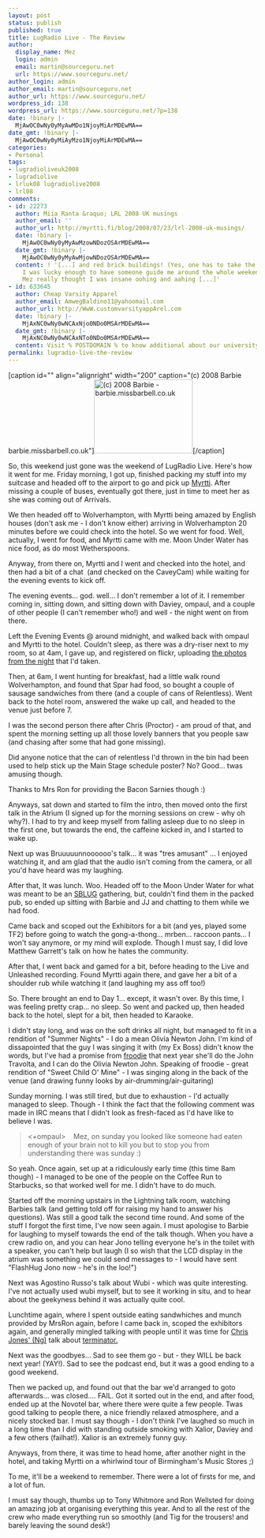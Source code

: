 ```yaml
---
layout: post
status: publish
published: true
title: LugRadio Live - The Review
author:
  display_name: Mez
  login: admin
  email: martin@sourceguru.net
  url: https://www.sourceguru.net/
author_login: admin
author_email: martin@sourceguru.net
author_url: https://www.sourceguru.net/
wordpress_id: 138
wordpress_url: https://www.sourceguru.net/?p=138
date: !binary |-
  MjAwOC0wNy0yMyAwMDo1NjoyMiArMDEwMA==
date_gmt: !binary |-
  MjAwOC0wNy0yMiAyMzo1NjoyMiArMDEwMA==
categories:
- Personal
tags:
- lugradioliveuk2008
- lugradiolive
- lrluk08 lugradiolive2008
- lrl08
comments:
- id: 22273
  author: Miia Ranta &raquo; LRL 2008 UK musings
  author_email: ''
  author_url: http://myrtti.fi/blog/2008/07/23/lrl-2008-uk-musings/
  date: !binary |-
    MjAwOC0wNy0yMyAwMzowNDozOSArMDEwMA==
  date_gmt: !binary |-
    MjAwOC0wNy0yMyAwMjowNDozOSArMDEwMA==
  content: ! '[...] and red brick buildings! (Yes, one has to take the most of everything!)
    I was lucky enough to have someone guide me around the whole weekend, and I guess
    Mez really thought I was insane oohing and aahing [...]'
- id: 633645
  author: Cheap Varsity Apparel
  author_email: AmwegBaldino11@yahoomail.com
  author_url: http://WwW.customvarsityappArel.com
  date: !binary |-
    MjAxNC0wNy0wNCAxNjo0NDo0MSArMDEwMA==
  date_gmt: !binary |-
    MjAxNC0wNy0wNCAxNTo0NDo0MSArMDEwMA==
  content: Visit % POSTDOMAIN % to know additional about our university apparel customizationsolutions.
permalink: lugradio-live-the-review
---
```

<p>[caption id="" align="alignright" width="200" caption="(c) 2008 Barbie barbie.missbarbell.co.uk"]<a href="http://files.sourceguru.net/photos/lrl-jump.jpg"><img title="4 Large Gents Jumping" src="http://files.sourceguru.net/photos/lrl-jump.jpg" alt="(c) 2008 Barbie - barbie.missbarbell.co.uk" width="200" height="150" /></a>[/caption]</p>
<p>So, this weekend just gone was the weekend of LugRadio Live. Here's how it went for me. Friday morning, I got up, finished packing my stuff into my suitcase and headed off to the airport to go and pick up <a href="http://myrtti.fi/blog/">Myrtti</a>. After missing a couple of buses, eventually got there, just in time to meet her as she was coming out of Arrivals.</p>
<p>We then headed off to Wolverhampton, with Myrtti being amazed by English houses (don't ask me - I don't know either) arriving in Wolverhampton 20 minutes before we could check into the hotel. So we went for food. Well, actually, I went for food, and Myrtti came with me. Moon Under Water has nice food, as do most Wetherspoons.</p>
<p>Anyway, from there on, Myrtti and I went and checked into the hotel, and then had a bit of a chat  (and checked on the CaveyCam) while waiting for the evening events to kick off.</p>
<p>The evening events... god. well... I don't remember a lot of it. I remember coming in, sitting down, and sitting down with Daviey, ompaul, and a couple of other people (I can't remember who!) and well - the night went on from there.</p>
<p>Left the Evening Events @ around midnight, and walked back with ompaul and Myrtti to the hotel. Couldn't sleep, as there was a dry-riser next to my room, so at 4am, I gave up, and registered on flickr, uploading <a href="http://www.flickr.com/photos/mezzle/">the photos from the night</a> that I'd taken.</p>
<p>Then, at 6am, I went hunting for breakfast, had a little walk round Wolverhampton, and found that Spar had food, so bought a couple of sausage sandwiches from there (and a couple of cans of Relentless). Went back to the hotel room, answered the wake up call, and headed to the venue just before 7.</p>
<p>I was the second person there after Chris (Proctor) - am proud of that, and spent the morning setting up all those lovely banners that you people saw (and chasing after some that had gone missing).</p>
<p>Did anyone notice that the can of relentless I'd thrown in the bin had been used to help stick up the Main Stage schedule poster? No? Good... twas amusing though.</p>
<p>Thanks to Mrs Ron for providing the Bacon Sarnies though :)</p>
<p>Anyways, sat down and started to film the intro, then moved onto the first talk in the Atrium (I signed up for the morning sessions on crew - why oh why?). I had to try and keep myself from falling asleep due to no sleep in the first one, but towards the end, the caffeine kicked in, and I started to wake up.</p>
<p>Next up was Bruuuuunnoooooo's talk... it was "tres amusant" ... I enjoyed watching it, and am glad that the audio isn't coming from the camera, or all you'd have heard was my laughing.</p>
<p>After that, It was lunch. Woo. Headed off to the Moon Under Water for what was meant to be an <a href="http://sb.lug.org.uk">SBLUG</a> gathering, but, couldn't find them in the packed pub, so ended up sitting with Barbie and JJ and chatting to them while we had food.</p>
<p>Came back and scoped out the Exhibitors for a bit (and yes, played some TF2) before going to watch the gong-a-thong... mrben... raccoon pants... I won't say anymore, or my mind will explode. Though I must say, I did love Matthew Garrett's talk on how he hates the community.</p>
<p>After that, I went back and gamed for a bit, before heading to the Live and Unleashed recording. Found Myrtti again there, and gave her a bit of a shoulder rub while watching it (and laughing my ass off too!)</p>
<p>So. There brought an end to Day 1... except, it wasn't over. By this time, I was feeling pretty crap... no sleep. So went and packed up, then headed back to the hotel, slept for a bit, then headed to Karaoke.</p>
<p>I didn't stay long, and was on the soft drinks all night, but managed to fit in a rendition of "Summer Nights" - I do a mean Olivia Newton John. I'm kind of dissapointed that the guy I was singing it with (my Ex Boss) didn't know the words, but I've had a promise from <a href="http://froodie.livejournal.com/">froodie</a> that next year she'll do the John Travolta, and I can do the Olivia Newton John. Speaking of froodie - great rendition of "Sweet Child O' Mine" - I was singing along in the back of the venue (and drawing funny looks by air-drumming/air-guitaring)</p>
<p>Sunday morning. I was still tired, but due to exhaustion - I'd actually managed to sleep. Though - I think the fact that the following comment was made in IRC means that I didn't look as fresh-faced as I'd have like to believe I was.</p>
<blockquote><p>&lt;+ompaul&gt;    Mez, on sunday you looked like someone had eaten enough of your brain not to kill you but to stop you from understanding there was sunday :)</p></blockquote>
<p>So yeah. Once again, set up at a ridiculously early time (this time 8am though) - I managed to be one of the people on the Coffee Run to Starbucks, so that worked well for me. I didn't have to do much.</p>
<p>Started off the morning upstairs in the Lightning talk room, watching Barbies talk (and getting told off for raising my hand to answer his questions). Was still a good talk the second time round. And some of the stuff I forgot the first time, I've now seen again. I must apologise to Barbie for laughing to myself towards the end of the talk though. When you have a crew radio on, and you can hear Jono telling everyone he's in the toilet with a speaker, you can't help but laugh (I so wish that the LCD display in the atrium was something we could send messages to - I would have sent "FlashHug Jono now - he's in the loo!")</p>
<p>Next was Agostino Russo's talk about Wubi - which was quite interesting. I've not actually used wubi myself, but to see it working in situ, and to hear about the geekyness behind it was actually quite cool.</p>
<p>Lunchtime again, where I spent outside eating sandwhiches and munch provided by MrsRon again, before I came back in, scoped the exhibitors again, and generally mingled talking with people until it was time for <a href="http://www.tenshu.net/">Chris Jones' (Ng)</a> talk about <a href="http://www.tenshu.net/terminator/">terminator.</a></p>
<p>Next was the goodbyes... Sad to see them go - but - they WILL be back next year! (YAY!). Sad to see the podcast end, but it was a good ending to a good weekend.</p>
<p>Then we packed up, and found out that the bar we'd arranged to goto afterwards... was closed.... FAIL. Got it sorted out in the end, and after food, ended up at the Novotel bar, where there were quite a few people. Twas good talking to people there, a nice friendly relaxed atmosphere, and a nicely stocked bar. I must say though - I don't think I've laughed so much in a long time than I did with standing outside smoking with Xalior, Daviey and a few others (failhat!). Xalior is an extremely funny guy.</p>
<p>Anyways, from there, it was time to head home, after another night in the hotel, and taking Myrtti on a whirlwind tour of Birmingham's Music Stores ;)</p>
<p>To me, it'll be a weekend to remember. There were a lot of firsts for me, and a lot of fun.</p>
<p>I must say though, thumbs up to Tony Whitmore and Ron Wellsted for doing an amazing job at organising everything this year. And to all the rest of the crew who made everything run so smoothly (and Tig for the trousers! and barely leaving the sound desk!)</p>
